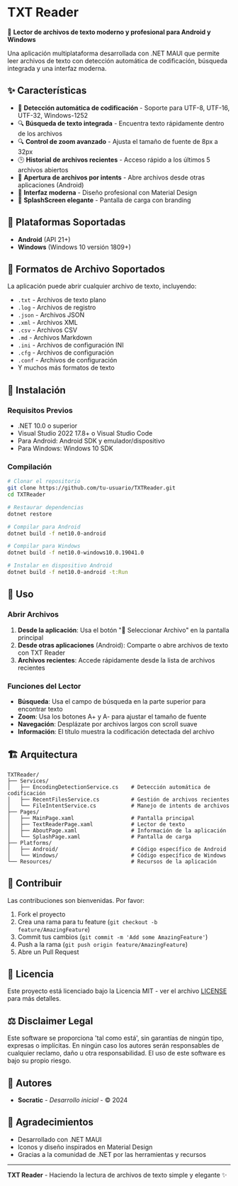 # TXT Reader

📖 **Lector de archivos de texto moderno y profesional para Android y Windows**

Una aplicación multiplataforma desarrollada con .NET MAUI que permite leer archivos de texto con detección automática de codificación, búsqueda integrada y una interfaz moderna.

## ✨ Características

- 📁 **Detección automática de codificación** - Soporte para UTF-8, UTF-16, UTF-32, Windows-1252
- 🔍 **Búsqueda de texto integrada** - Encuentra texto rápidamente dentro de los archivos
- 🔍 **Control de zoom avanzado** - Ajusta el tamaño de fuente de 8px a 32px
- 🕒 **Historial de archivos recientes** - Acceso rápido a los últimos 5 archivos abiertos
- 📱 **Apertura de archivos por intents** - Abre archivos desde otras aplicaciones (Android)
- 🎨 **Interfaz moderna** - Diseño profesional con Material Design
- 🚀 **SplashScreen elegante** - Pantalla de carga con branding

## 📱 Plataformas Soportadas

- **Android** (API 21+)
- **Windows** (Windows 10 versión 1809+)

## 📂 Formatos de Archivo Soportados

La aplicación puede abrir cualquier archivo de texto, incluyendo:

- `.txt` - Archivos de texto plano
- `.log` - Archivos de registro
- `.json` - Archivos JSON
- `.xml` - Archivos XML
- `.csv` - Archivos CSV
- `.md` - Archivos Markdown
- `.ini` - Archivos de configuración INI
- `.cfg` - Archivos de configuración
- `.conf` - Archivos de configuración
- Y muchos más formatos de texto

## 🚀 Instalación

### Requisitos Previos

- .NET 10.0 o superior
- Visual Studio 2022 17.8+ o Visual Studio Code
- Para Android: Android SDK y emulador/dispositivo
- Para Windows: Windows 10 SDK

### Compilación

```bash
# Clonar el repositorio
git clone https://github.com/tu-usuario/TXTReader.git
cd TXTReader

# Restaurar dependencias
dotnet restore

# Compilar para Android
dotnet build -f net10.0-android

# Compilar para Windows
dotnet build -f net10.0-windows10.0.19041.0

# Instalar en dispositivo Android
dotnet build -f net10.0-android -t:Run
```

## 🎯 Uso

### Abrir Archivos

1. **Desde la aplicación**: Usa el botón "📁 Seleccionar Archivo" en la pantalla principal
2. **Desde otras aplicaciones** (Android): Comparte o abre archivos de texto con TXT Reader
3. **Archivos recientes**: Accede rápidamente desde la lista de archivos recientes

### Funciones del Lector

- **Búsqueda**: Usa el campo de búsqueda en la parte superior para encontrar texto
- **Zoom**: Usa los botones A+ y A- para ajustar el tamaño de fuente
- **Navegación**: Desplázate por archivos largos con scroll suave
- **Información**: El título muestra la codificación detectada del archivo

## 🏗️ Arquitectura

```
TXTReader/
├── Services/
│   ├── EncodingDetectionService.cs    # Detección automática de codificación
│   ├── RecentFilesService.cs          # Gestión de archivos recientes
│   └── FileIntentService.cs           # Manejo de intents de archivos
├── Pages/
│   ├── MainPage.xaml                  # Pantalla principal
│   ├── TextReaderPage.xaml            # Lector de texto
│   ├── AboutPage.xaml                 # Información de la aplicación
│   └── SplashPage.xaml                # Pantalla de carga
├── Platforms/
│   ├── Android/                       # Código específico de Android
│   └── Windows/                       # Código específico de Windows
└── Resources/                         # Recursos de la aplicación
```

## 🤝 Contribuir

Las contribuciones son bienvenidas. Por favor:

1. Fork el proyecto
2. Crea una rama para tu feature (`git checkout -b feature/AmazingFeature`)
3. Commit tus cambios (`git commit -m 'Add some AmazingFeature'`)
4. Push a la rama (`git push origin feature/AmazingFeature`)
5. Abre un Pull Request

## 📄 Licencia

Este proyecto está licenciado bajo la Licencia MIT - ver el archivo [LICENSE](LICENSE) para más detalles.

## ⚖️ Disclaimer Legal

Este software se proporciona 'tal como está', sin garantías de ningún tipo, expresas o implícitas. En ningún caso los autores serán responsables de cualquier reclamo, daño u otra responsabilidad. El uso de este software es bajo su propio riesgo.

## 👥 Autores

- **Socratic** - *Desarrollo inicial* - © 2024

## 🙏 Agradecimientos

- Desarrollado con .NET MAUI
- Iconos y diseño inspirados en Material Design
- Gracias a la comunidad de .NET por las herramientas y recursos

---

**TXT Reader** - Haciendo la lectura de archivos de texto simple y elegante ✨
